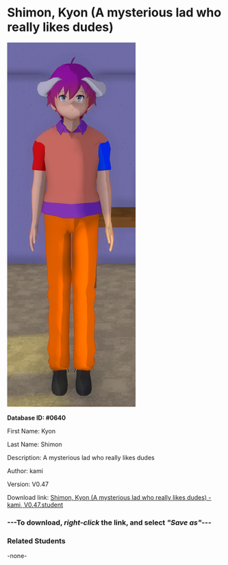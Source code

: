 # Shimon, Kyon (A mysterious lad who really likes dudes)

<img src="Files/Images/Shimon, Kyon (A mysterious lad who really likes dudes).png" title="Shimon, Kyon (A mysterious lad who really likes dudes) - kami, V0.47">

**Database ID: #0640**

First Name: Kyon

Last Name: Shimon

Description: A mysterious lad who really likes dudes

Author: kami

Version: V0.47

Download link: <a href="https://raw.githubusercontent.com/Arbiter1223/Daigaku-Gurashi-Custom-Students/master/Files/Studen%20Files/Shimon%2C%20Kyon%20(A%20mysterious%20lad%20who%20really%20likes%20dudes)%20-%20kami%2C%20V0.47.student">Shimon, Kyon (A mysterious lad who really likes dudes) - kami, V0.47.student</a>

### ---**To download, _right-click_ the link, and select _"Save as"_**---

### Related Students

-none-
